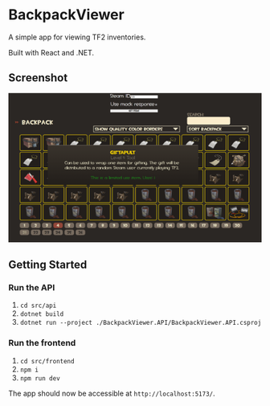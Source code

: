 # BackpackViewer

A simple app for viewing TF2 inventories.

Built with React and .NET.

## Screenshot

![Screenshot](./doc/screenshot.png)

## Getting Started

### Run the API

1. `cd src/api`
2. `dotnet build`
3. `dotnet run --project ./BackpackViewer.API/BackpackViewer.API.csproj`

### Run the frontend

1. `cd src/frontend`
2. `npm i`
3. `npm run dev`

The app should now be accessible at `http://localhost:5173/`.

